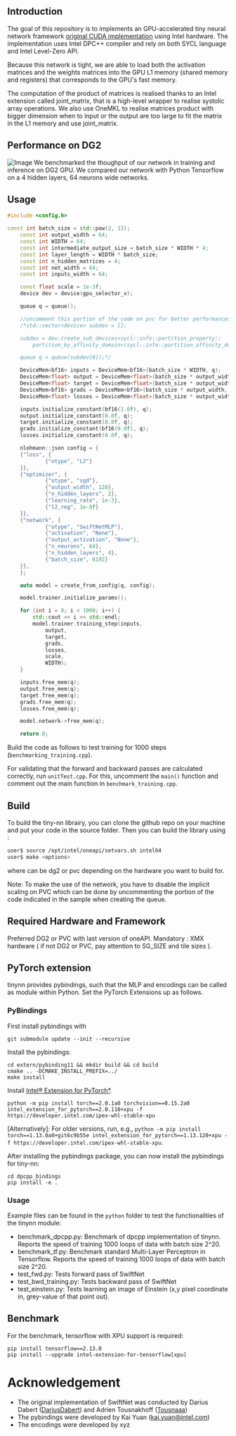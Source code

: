 ## Introduction
The goal of this repository is to implements an GPU-accelerated tiny neural network framework [original CUDA implementation](https://github.com/NVlabs/tiny-cuda-nn) using Intel hardware. The implementation uses Intel DPC++ compiler and rely on both SYCL language and Intel Level-Zero API.

Because this network is tight, we are able to load both the activation matrices and the weights matrices into the GPU L1 memory (shared memory and registers) that corresponds to the GPU's fast memory.

The computation of the product of matrices is realised thanks to an Intel extension called joint_matrix, that is a high-level wrapper to realise systolic array operations. We also use OneMKL to realise matrices product with bigger dimension when to input or the output are too large to fit the matrix in the L1 memory and use joint_matrix.

## Performance on DG2
![Image](data/performances.png)
We benchmarked the thoughput of our network in training and inference on DG2 GPU. We compared our network with Python Tensorflow on a 4 hidden layers, 64 neurons wide networks.

## Usage
```cpp
#include <config.h>

const int batch_size = std::pow(2, 13);
    const int output_width = 64;
    const int WIDTH = 64;
    const int intermediate_output_size = batch_size * WIDTH * 4;
    const int layer_length = WIDTH * batch_size;
    const int n_hidden_matrices = 4;
    const int net_width = 64;
    const int inputs_width = 64;

    const float scale = 1e-3f;
    device dev = device(gpu_selector_v);

    queue q = queue();

    //uncomment this portion of the code on pvc for better performances
    /*std::vector<device> subdev = {};

    subdev = dev.create_sub_devices<sycl::info::partition_property::
        partition_by_affinity_domain>(sycl::info::partition_affinity_domain::numa);

    queue q = queue(subdev[0]);*/

    DeviceMem<bf16> inputs = DeviceMem<bf16>(batch_size * WIDTH, q);
    DeviceMem<float> output = DeviceMem<float>(batch_size * output_width, q);
    DeviceMem<float> target = DeviceMem<float>(batch_size * output_width, q);
    DeviceMem<bf16> grads = DeviceMem<bf16>(batch_size * output_width, q);
    DeviceMem<float> losses = DeviceMem<float>(batch_size * output_width, q);

    inputs.initialize_constant(bf16(1.0f), q);
    output.initialize_constant(0.0f, q);
    target.initialize_constant(8.0f, q);
    grads.initialize_constant(bf16(0.0f), q);
    losses.initialize_constant(0.0f, q);

    nlohmann::json config = {
    {"loss", {
            {"otype", "L2"}
    }},
    {"optimizer", {
            {"otype", "sgd"},
            {"output_width", 128},
            {"n_hidden_layers", 2},
            {"learning_rate", 1e-3},
            {"l2_reg", 1e-8f}
    }},
    {"network", {
            {"otype", "SwiftNetMLP"},
            {"activation", "None"},
            {"output_activation", "None"},
            {"n_neurons", 64},
            {"n_hidden_layers", 4},
            {"batch_size", 8192}
    }},
    };

    auto model = create_from_config(q, config);

    model.trainer.initialize_params();

    for (int i = 0; i < 1000; i++) {
        std::cout << i << std::endl;
        model.trainer.training_step(inputs,
            output,
            target,
            grads,
            losses,
            scale,
            WIDTH);
    }

    inputs.free_mem(q);
    output.free_mem(q);
    target.free_mem(q);
    grads.free_mem(q);
    losses.free_mem(q);

    model.network->free_mem(q);

    return 0;

```

Build the code as follows to test training for 1000 steps (`benchmarking_training.cpp`).

For validating that the forward and backward passes are calculated correctly, run `unitTest.cpp`. For this, uncomment the `main()` function and comment out the main function in `benchmark_training.cpp`.


## Build

To build the tiny-nn librairy, you can clone the github repo on your machine and put your code in the source folder.
Then you can build the library using :

```sh
user$ source /opt/intel/oneapi/setvars.sh intel64
user$ make <options>
```

where <options> can be dg2 or pvc depending on the hardware you want to build for.

Note: To make the use of the network, you have to disable the implicit scaling on PVC which can be done by uncommenting the portion of the code indicated in the sample when creating the queue.


## Required Hardware and Framework
Preferred DG2 or PVC with last version of oneAPI.
Mandatory : XMX hardware ( if not DG2 or PVC, pay attention to SG_SIZE and tile sizes ).

## PyTorch extension
tinynn provides pybindings, such that the MLP and encodings can be called as module within Python. Set the PyTorch Extensions up as follows.

### PyBindings

First install pybindings with
```
git submodule update --init --recursive
```

Install the pybindings:
```
cd extern/pybinding11 && mkdir build && cd build
cmake .. -DCMAKE_INSTALL_PREFIX=../
make install
```

Install [Intel® Extension for PyTorch*](https://github.com/intel/intel-extension-for-pytorch).
```
python -m pip install torch==2.0.1a0 torchvision==0.15.2a0 intel_extension_for_pytorch==2.0.110+xpu -f https://developer.intel.com/ipex-whl-stable-xpu
```
[Alternatively]: For older versions, run, e.g., `python -m pip install torch==1.13.0a0+git6c9b55e intel_extension_for_pytorch==1.13.120+xpu -f https://developer.intel.com/ipex-whl-stable-xpu`.

After installing the pybindings package, you can now install the pybindings for tiny-nn:
```
cd dpcpp_bindings
pip install -e .
```

### Usage

Example files can be found in the `python` folder to test the functionalities of the tinynn module:

- benchmark_dpcpp.py: Benchmark of dpcpp implementation of tinynn. Reports the speed of training 1000 loops of data with batch size 2^20.
- benchmark_tf.py:  Benchmark standard Multi-Layer Perceptron in Tensorflow. Reports the speed of training 1000 loops of data with batch size 2^20.
- test_fwd.py: Tests forward pass of SwiftNet
- test_bwd_training.py: Tests backward pass of SwiftNet
- test_einstein.py: Tests learning an image of Einstein (x,y pixel coordinate in, grey-value of that point out).

## Benchmark

For the benchmark, tensorflow with XPU support is required:
```
pip install tensorflow==2.13.0
pip install --upgrade intel-extension-for-tensorflow[xpu]
```

# Acknowledgement

- The original implementation of SwiftNet was conducted by Darius Dabert ([DariusDabert](https://github.com/DariusDabert)) and Adrien Tousnakhoff ([Tousnaaa](https://github.com/Tousnaaa))
- The pybindings were developed by Kai Yuan (kai.yuan@intel.com)
- The encodings were developed by xyz
